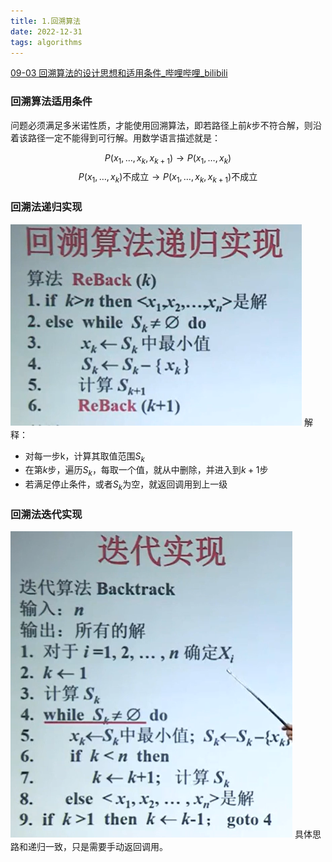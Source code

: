 ```yaml
---
title: 1.回溯算法
date: 2022-12-31
tags: algorithms
---
```


[09-03 回溯算法的设计思想和适用条件_哔哩哔哩_bilibili](https://www.bilibili.com/video/BV1Ls411W7PB?p=66&vd_source=33085b751b7f3ba9c99260f0d329184b)

### 回溯算法适用条件

问题必须满足多米诺性质，才能使用回溯算法，即若路径上前$k$步不符合解，则沿着该路径一定不能得到可行解。用数学语言描述就是：

$$
P(x_1,\ldots,x_k,x_{k+1}) \rightarrow P(x_1,\ldots,x_k)
$$
$$P(x_1,\ldots,x_k)\text{不成立} \rightarrow P(x_1,\ldots,x_k,x_{k+1}) \text{不成立}$$

### 回溯法递归实现

![](/assets/images/回溯递归实现.png)
解释：
- 对每一步k，计算其取值范围$S_k$
- 在第$k$步，遍历$S_k$，每取一个值，就从中删除，并进入到$k+1$步
- 若满足停止条件，或者$S_k$为空，就返回调用到上一级

### 回溯法迭代实现

![](/assets/images/回溯迭代实现.png)
具体思路和递归一致，只是需要手动返回调用。